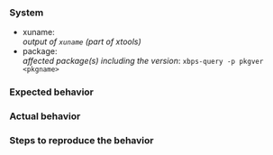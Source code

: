 <!-- Don't request update of package. We have a script for that. https://alpha.de.repo.voidlinux.org/void-updates/void-updates.txt. However, a quality pull request may help. -->
### System

* xuname:  
  *output of ``xuname`` (part of xtools)*
* package:  
  *affected package(s) including the version*: ``xbps-query -p pkgver <pkgname>``

### Expected behavior

### Actual behavior

### Steps to reproduce the behavior

